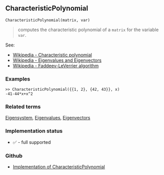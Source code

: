 ## CharacteristicPolynomial

```
CharacteristicPolynomial(matrix, var)
```

> computes the characteristic polynomial of a `matrix` for the variable `var`.

See:  
* [Wikipedia - Characteristic polynomial](https://en.wikipedia.org/wiki/Characteristic_polynomial)
* [Wikipedia - Eigenvalues and Eigenvectors](https://en.wikipedia.org/wiki/Eigenvalues_and_eigenvectors)
* [Wikipedia - Faddeev-LeVerrier algorithm](https://en.wikipedia.org/wiki/Faddeev%E2%80%93LeVerrier_algorithm)

### Examples
 
```
>> CharacteristicPolynomial({{1, 2}, {42, 43}}, x)
-41-44*x+x^2
```

### Related terms 
[Eigensystem](Eigensystem.md), [Eigenvalues](Eigenvalues.md), [Eigenvectors](Eigenvectors.md)






### Implementation status

* &#x2705; - full supported

### Github

* [Implementation of CharacteristicPolynomial](https://github.com/axkr/symja_android_library/blob/master/symja_android_library/matheclipse-core/src/main/java/org/matheclipse/core/builtin/LinearAlgebra.java#L990) 
